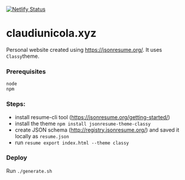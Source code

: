 [![Netlify Status](https://api.netlify.com/api/v1/badges/b77be5a1-d3d5-4cc9-b65d-7535c4a7bd80/deploy-status)](https://app.netlify.com/sites/affectionate-knuth-e1e325/deploys)

# claudiunicola.xyz

Personal website created using https://jsonresume.org/. It uses `Classy`theme.

### Prerequisites
```
node
npm
```

### Steps:
- install resume-cli tool (https://jsonresume.org/getting-started/)
- install the theme `npm install jsonresume-theme-classy`
- create JSON schema (http://registry.jsonresume.org/) and saved it locally as `resume.json`
- run `resume export index.html --theme classy`


### Deploy
Run `./generate.sh`
